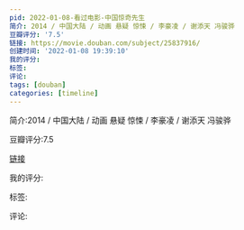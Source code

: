 ```yaml
---
pid: 2022-01-08-看过电影-中国惊奇先生
简介: 2014 / 中国大陆 / 动画 悬疑 惊悚 / 李豪凌 / 谢添天 冯骏骅
豆瓣评分: '7.5'
链接: https://movie.douban.com/subject/25837916/
创建时间: '2022-01-08 19:39:10'
我的评分:
标签:
评论:
tags: [douban]
categories: [timeline]
---
```

简介:2014 / 中国大陆 / 动画 悬疑 惊悚 / 李豪凌 / 谢添天 冯骏骅

豆瓣评分:7.5

[链接](https://movie.douban.com/subject/25837916/)

我的评分:

标签:

评论:

